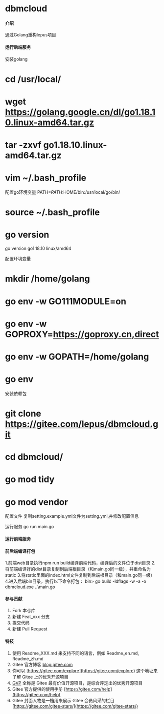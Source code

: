 # dbmcloud

#### 介绍
通过Golang重构lepus项目

#### 运行后端服务

安装golang
# cd /usr/local/
# wget  https://golang.google.cn/dl/go1.18.10.linux-amd64.tar.gz
# tar -zxvf go1.18.10.linux-amd64.tar.gz
# vim ~/.bash_profile

配置go环境变量
PATH=$PATH:$HOME/bin:/usr/local/go/bin/
# source ~/.bash_profile
# go version
go version go1.18.10 linux/amd64

配置环境变量
# mkdir /home/golang
# go env -w GO111MODULE=on
# go env -w GOPROXY=https://goproxy.cn,direct
# go env -w GOPATH=/home/golang
# go env

安装依赖包
# git clone https://gitee.com/lepus/dbmcloud.git
# cd dbmcloud/
# go mod tidy
# go mod vendor

配置文件
复制setting.example.yml文件为setting.yml,并修改配置信息



运行服务
go run main.go


#### 运行前端服务



#### 前后端编译打包

1.前端web目录执行npm run build编译前端代码，编译后的文件位于dist目录
2.将前端编译好的dist目录复制到后端根目录（和main.go同一级），并重命名为static
3.将static里面的index.html文件复制到后端根目录（和main.go同一级）
4.进入后端bin目录，执行以下命令打包：
bin> go build -ldflags -w -a -o dbmcloud.exe  ..\main.go

#### 参与贡献

1.  Fork 本仓库
2.  新建 Feat_xxx 分支
3.  提交代码
4.  新建 Pull Request


#### 特技

1.  使用 Readme\_XXX.md 来支持不同的语言，例如 Readme\_en.md, Readme\_zh.md
2.  Gitee 官方博客 [blog.gitee.com](https://blog.gitee.com)
3.  你可以 [https://gitee.com/explore](https://gitee.com/explore) 这个地址来了解 Gitee 上的优秀开源项目
4.  [GVP](https://gitee.com/gvp) 全称是 Gitee 最有价值开源项目，是综合评定出的优秀开源项目
5.  Gitee 官方提供的使用手册 [https://gitee.com/help](https://gitee.com/help)
6.  Gitee 封面人物是一档用来展示 Gitee 会员风采的栏目 [https://gitee.com/gitee-stars/](https://gitee.com/gitee-stars/)

